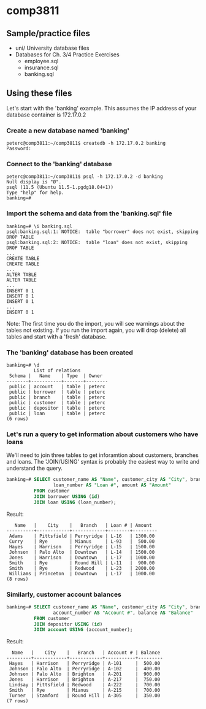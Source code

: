 # comp3811

## Sample/practice files

* uni/ University database files
* Databases for Ch. 3/4 Practice Exercises
  * employee.sql
  * insurance.sql
  * banking.sql 

## Using these files

Let's start with the 'banking' example. This assumes the IP address of your database container is 172.17.0.2

### Create a new database named 'banking'

```
peterc@comp3811:~/comp3811$ createdb -h 172.17.0.2 banking
Password:
```

### Connect to the 'banking' database

```
peterc@comp3811:~/comp3811$ psql -h 172.17.0.2 -d banking
Null display is "Ø".
psql (11.5 (Ubuntu 11.5-1.pgdg18.04+1))
Type "help" for help.
banking=#
```

### Import the schema and data from the 'banking.sql' file

```
banking=# \i banking.sql
psql:banking.sql:1: NOTICE:  table "borrower" does not exist, skipping
DROP TABLE
psql:banking.sql:2: NOTICE:  table "loan" does not exist, skipping
DROP TABLE
...
CREATE TABLE
CREATE TABLE
...
ALTER TABLE
ALTER TABLE
...
INSERT 0 1
INSERT 0 1
INSERT 0 1
...
INSERT 0 1
```

Note: The first time you do the import, you will see warnings about the tables not existing. 
If you run the import again, you will drop (delete) all tables and start with a 'fresh' database.

### The 'banking' database has been created
```
banking=# \d
          List of relations
 Schema |   Name    | Type  | Owner
--------+-----------+-------+--------
 public | account   | table | peterc
 public | borrower  | table | peterc
 public | branch    | table | peterc
 public | customer  | table | peterc
 public | depositor | table | peterc
 public | loan      | table | peterc
(6 rows)
```
### Let's run a query to get information about customers who have loans
We'll need to join three tables to get inforamtion about customers, branches and loans.
The 'JOIN/USING' syntax is probably the easiest way to write and understand the query.
```sql
banking=# SELECT customer_name AS "Name", customer_city AS "City", branch_name AS "Branch", 
                 loan_number AS "Loan #", amount AS "Amount" 
          FROM customer 
          JOIN borrower USING (id) 
          JOIN loan USING (loan_number);
```
Result:
```
   Name   |    City    |   Branch   | Loan # | Amount
----------+------------+------------+--------+---------
 Adams    | Pittsfield | Perryridge | L-16   | 1300.00
 Curry    | Rye        | Mianus     | L-93   |  500.00
 Hayes    | Harrison   | Perryridge | L-15   | 1500.00
 Johnson  | Palo Alto  | Downtown   | L-14   | 1500.00
 Jones    | Harrison   | Downtown   | L-17   | 1000.00
 Smith    | Rye        | Round Hill | L-11   |  900.00
 Smith    | Rye        | Redwood    | L-23   | 2000.00
 Williams | Princeton  | Downtown   | L-17   | 1000.00
(8 rows)
```
### Similarly, customer account balances
```sql
banking=# SELECT customer_name AS "Name", customer_city AS "City", branch_name AS "Branch", 
                 account_number AS "Account #", balance AS "Balance" 
          FROM customer 
          JOIN depositor USING (id) 
          JOIN account USING (account_number);
```
Result:
```
  Name   |    City    |   Branch   | Account # | Balance
---------+------------+------------+-----------+---------
 Hayes   | Harrison   | Perryridge | A-101     |  500.00
 Johnson | Palo Alto  | Perryridge | A-102     |  400.00
 Johnson | Palo Alto  | Brighton   | A-201     |  900.00
 Jones   | Harrison   | Brighton   | A-217     |  750.00
 Lindsay | Pittsfield | Redwood    | A-222     |  700.00
 Smith   | Rye        | Mianus     | A-215     |  700.00
 Turner  | Stamford   | Round Hill | A-305     |  350.00
(7 rows)
```
